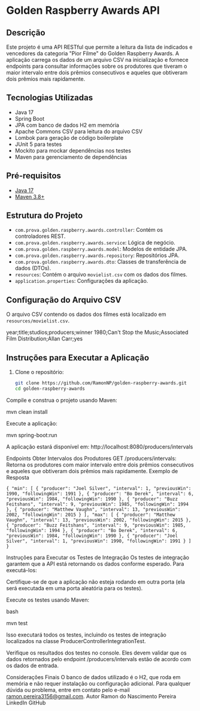 # Golden Raspberry Awards API

## Descrição

Este projeto é uma API RESTful que permite a leitura da lista de indicados e vencedores da categoria "Pior Filme" do Golden Raspberry Awards. A aplicação carrega os dados de um arquivo CSV na inicialização e fornece endpoints para consultar informações sobre os produtores que tiveram o maior intervalo entre dois prêmios consecutivos e aqueles que obtiveram dois prêmios mais rapidamente.

## Tecnologias Utilizadas

- Java 17
- Spring Boot
- JPA com banco de dados H2 em memória
- Apache Commons CSV para leitura do arquivo CSV
- Lombok para geração de código boilerplate
- JUnit 5 para testes
- Mockito para mockar dependências nos testes
- Maven para gerenciamento de dependências

## Pré-requisitos

- [Java 17](https://www.oracle.com/java/technologies/javase/jdk17-archive-downloads.html)
- [Maven 3.8+](https://maven.apache.org/download.cgi)

## Estrutura do Projeto

- `com.prova.golden.raspberry.awards.controller`: Contém os controladores REST.
- `com.prova.golden.raspberry.awards.service`: Lógica de negócio.
- `com.prova.golden.raspberry.awards.model`: Modelos de entidade JPA.
- `com.prova.golden.raspberry.awards.repository`: Repositórios JPA.
- `com.prova.golden.raspberry.awards.dto`: Classes de transferência de dados (DTOs).
- `resources`: Contém o arquivo `movielist.csv` com os dados dos filmes.
- `application.properties`: Configurações da aplicação.

## Configuração do Arquivo CSV

O arquivo CSV contendo os dados dos filmes está localizado em `resources/movielist.csv`. 

year;title;studios;producers;winner 
1980;Can't Stop the Music;Associated Film Distribution;Allan Carr;yes


## Instruções para Executar a Aplicação

1. Clone o repositório:

   ```bash
   git clone https://github.com/RamonNP/golden-raspberry-awards.git
   cd golden-raspberry-awards


Compile e construa o projeto usando Maven:

mvn clean install

Execute a aplicação:

mvn spring-boot:run

A aplicação estará disponível em: http://localhost:8080/producers/intervals

Endpoints
Obter Intervalos dos Produtores
GET /producers/intervals: Retorna os produtores com maior intervalo entre dois prêmios consecutivos e aqueles que obtiveram dois prêmios mais rapidamente.
Exemplo de Resposta




 
`{
"min": [
         {
            "producer": "Joel Silver",
            "interval": 1,
            "previousWin": 1990,
            "followingWin": 1991
         },
         {
            "producer": "Bo Derek",
            "interval": 6,
            "previousWin": 1984,
            "followingWin": 1990
         },
         {
            "producer": "Buzz Feitshans",
            "interval": 9,
            "previousWin": 1985,
            "followingWin": 1994
         },
         {
            "producer": "Matthew Vaughn",
            "interval": 13,
            "previousWin": 2002,
            "followingWin": 2015
         }
         ],
         "max": [
         {
            "producer": "Matthew Vaughn",
            "interval": 13,
            "previousWin": 2002,
            "followingWin": 2015
         },
         {
            "producer": "Buzz Feitshans",
            "interval": 9,
            "previousWin": 1985,
            "followingWin": 1994
         },
         {
            "producer": "Bo Derek",
            "interval": 6,
            "previousWin": 1984,
            "followingWin": 1990
         },
         {
            "producer": "Joel Silver",
            "interval": 1,
            "previousWin": 1990,
            "followingWin": 1991
         }
      ]
}`

Instruções para Executar os Testes de Integração
Os testes de integração garantem que a API está retornando os dados conforme esperado. Para executá-los:

Certifique-se de que a aplicação não esteja rodando em outra porta (ela será executada em uma porta aleatória para os testes).

Execute os testes usando Maven:

bash

mvn test

Isso executará todos os testes, incluindo os testes de integração localizados na classe ProducerControllerIntegrationTest.

Verifique os resultados dos testes no console. Eles devem validar que os dados retornados pelo endpoint /producers/intervals estão de acordo com os dados de entrada.

Considerações Finais
O banco de dados utilizado é o H2, que roda em memória e não requer instalação ou configuração adicional.
Para qualquer dúvida ou problema, entre em contato pelo e-mail ramon.pereira3156@gmail.com.
Autor
Ramon do Nascimento Pereira
LinkedIn
GitHub
